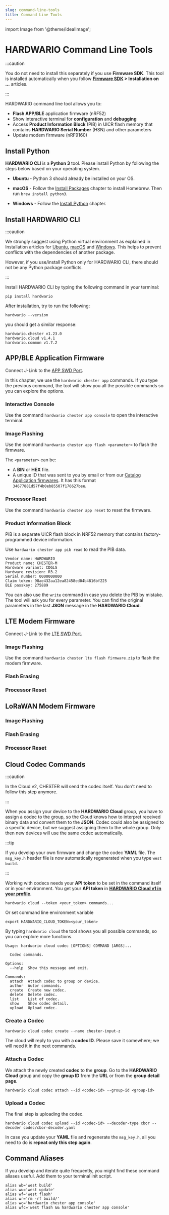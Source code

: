 ```yaml
---
slug: command-line-tools
title: Command Line Tools
---
```

import Image from '@theme/IdealImage';

# HARDWARIO Command Line Tools

:::caution

You do not need to install this separately if you use **Firmware SDK**. This tool is installed automatically when you follow **[Firmware SDK](../category/firmware-sdk/) > Installation on ...** articles.

:::

HARDWARIO command line tool allows you to:

- **Flash APP/BLE** application firmware (nRF52)
- Show interactive terminal for **configuration** and **debugging**
- Access **Product Information Block** (PIB) in UICR flash memory that contains **HARDWARIO Serial Number** (HSN) and other parameters
- Update modem firmware (nRF9160)

## Install Python

**HARDWARIO CLI** is a **Python 3** tool. Please install Python by following the steps below based on your operating system.

- **Ubuntu** - Python 3 should already be installed on your OS.

- **macOS** - Follow the [Install Packages](firmware-sdk/../../firmware-sdk/installation-on-macos.md#install-package-manager) chapter to install Homebrew. Then run `brew install python3`.

- **Windows** - Follow the [Install Python](firmware-sdk/../../firmware-sdk/installation-on-windows.md#install-python) chapter.

## Install HARDWARIO CLI

:::caution

We strongly suggest using Python virtual environment as explained in Installation articles for [Ubuntu](../firmware-sdk/installation-on-ubuntu.md), [macOS](../firmware-sdk/installation-on-macos.md) and [Windows](../firmware-sdk/installation-on-windows.md). This helps to prevent conflicts with the dependencies of another package.

However, if you use/install Python only for HARDWARIO CLI, there should not be any Python package conflicts.

:::

Install HARDWARIO CLI by typing the following command in your terminal:

```
pip install hardwario
```

After installation, try to run the following:

```
hardwario --version
```

you should get a similar response:

```
hardwario.chester v1.23.0
hardwario.cloud v1.4.1
hardwario.common v1.7.2
```

## APP/BLE Application Firmware

Connect J-Link to the [APP SWD Port](segger-j-link.md#segger-j-link-to-app-port-connection).

In this chapter, we use the `hardwario chester app` commands. If you type the previous command, the tool will show you all the possible commands so you can explore the options.

### Interactive Console

Use the command `hardwario chester app console` to open the interactive terminal.

### Image Flashing

Use the command `hardwario chester app flash <parameter>` to flash the firmware.

The `<parameter>` can be:

- A **BIN** or **HEX** file.
- A unique ID that was sent to you by email or from our [Catalog Application firmwares](../catalog-applications/index.md#application-firmware). It has this format `34677881d57f4b0eb85507f176627bee`.

### Processor Reset

Use the command `hardwario chester app reset` to reset the firmware.

### Product Information Block

PIB is a separate UICR flash block in NRF52 memory that contains factory-programmed device information.

Use `hardwario chester app pib read` to read the PIB data.

```
Vendor name: HARDWARIO
Product name: CHESTER-M
Hardware variant: CDGLS
Hardware revision: R3.2
Serial number: 0000000000
Claim token: 98ae432aa12ea82458ed04b4816bf225
BLE passkey: 275889
```

You can also use the `write` command in case you delete the PIB by mistake. The tool will ask you for every parameter. You can find the original parameters in the last **JSON** message in the **HARDWARIO Cloud**.

## LTE Modem Firmware

Connect J-Link to the [LTE SWD Port](segger-j-link.md#segger-j-link-to-lte-port-connection).

### Image Flashing

Use the command `hardwario chester lte flash firmware.zip` to flash the modem firmware.

### Flash Erasing

### Processor Reset

## LoRaWAN Modem Firmware

### Image Flashing

### Flash Erasing

### Processor Reset

## Cloud Codec Commands

:::caution

In the Cloud v2, CHESTER will send the codec itself. You don't need to follow this step anymore.

:::

When you assign your device to the **HARDWARIO Cloud** group, you have to assign a codec to the group, so the Cloud knows how to interpret received binary data and convert them to the **JSON**. Codec could also be assigned to a specific device, but we suggest assigning them to the whole group. Only then new devices will use the same codec automatically.

:::tip

If you develop your own firmware and change the codec **YAML** file. The `msg_key.h` header file is now automatically regenerated when you type `west build`.

:::

Working with codecs needs your **API token** to be set in the command itself or in your environment. You get your **API token** in [**HARDWARIO Cloud v1 in your profile**](https://hardwario.cloud/#/profile).

```
hardwario cloud --token <your_token> commands...
```

Or set command line environment variable

```
export HARDWARIO_CLOUD_TOKEN=<your_token>
```

By typing `hardwario cloud` the tool shows you all possible commands, so you can explore more functions.


```
Usage: hardwario cloud codec [OPTIONS] COMMAND [ARGS]...

  Codec commands.

Options:
  --help  Show this message and exit.

Commands:
  attach  Attach codec to group or device.
  author  Autor commands.
  create  Create new codec.
  delete  Delete codec.
  list    List of codec.
  show    Show codec detail.
  upload  Upload codec.
```

### Create a Codec

```
hardwario cloud codec create --name chester-input-z
```

The cloud will reply to you with a **codec ID**. Please save it somewhere; we will need it in the next commands.

### Attach a Codec

We attach the newly created **codec** to the **group**. Go to the **HARDWARIO Cloud** group and copy the **group ID** from the **URL** or from the **group detail page**.

```
hardwario cloud codec attach --id <codec-id> --group-id <group-id>
```

### Upload a Codec

The final step is uploading the codec.

```
hardwario cloud codec upload --id <codec-id> --decoder-type cbor --decoder codec/cbor-decoder.yaml
```

In case you update your **YAML** file and regenerate the `msg_key.h`, all you need to do is **repeat only this step again**.

## Command Aliases

If you develop and iterate quite frequently, you might find these command aliases useful. Add them to your terminal init script.

```
alias wb='west build'
alias wu='west update'
alias wf='west flash'
alias wr='rm -rf build/'
alias wc='hardwario chester app console'
alias wfc='west flash && hardwario chester app console'
```
